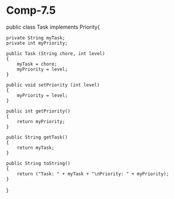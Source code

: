 # Comp-7.5

public class Task implements Priority{
	
	private String myTask;
    private int myPriority;

    public Task (String chore, int level) 
    {
        myTask = chore;
        myPriority = level;
    }

    public void setPriority (int level)
    {
        myPriority = level;
    }

    public int getPriority()
    {
        return myPriority;
    }

    public String getTask()
    {
        return myTask;
    }

    public String toString()
    {
        return ("Task: " + myTask + "\nPriority: " + myPriority);
    }
}
